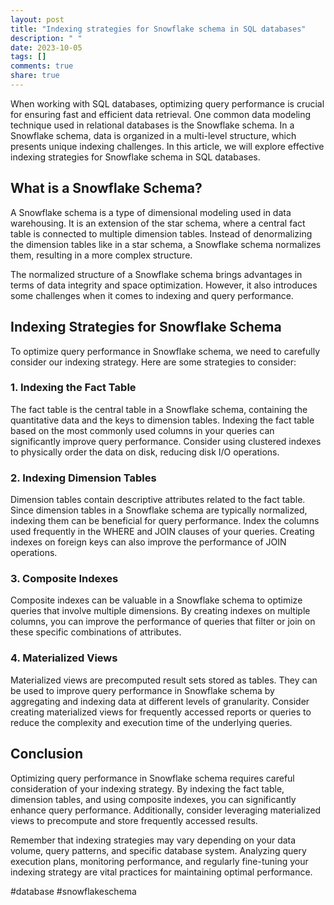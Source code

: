 ```yaml
---
layout: post
title: "Indexing strategies for Snowflake schema in SQL databases"
description: " "
date: 2023-10-05
tags: []
comments: true
share: true
---
```


When working with SQL databases, optimizing query performance is crucial for ensuring fast and efficient data retrieval. One common data modeling technique used in relational databases is the Snowflake schema. In a Snowflake schema, data is organized in a multi-level structure, which presents unique indexing challenges. In this article, we will explore effective indexing strategies for Snowflake schema in SQL databases.

## What is a Snowflake Schema?

A Snowflake schema is a type of dimensional modeling used in data warehousing. It is an extension of the star schema, where a central fact table is connected to multiple dimension tables. Instead of denormalizing the dimension tables like in a star schema, a Snowflake schema normalizes them, resulting in a more complex structure.

The normalized structure of a Snowflake schema brings advantages in terms of data integrity and space optimization. However, it also introduces some challenges when it comes to indexing and query performance.

## Indexing Strategies for Snowflake Schema

To optimize query performance in Snowflake schema, we need to carefully consider our indexing strategy. Here are some strategies to consider:

### 1. Indexing the Fact Table

The fact table is the central table in a Snowflake schema, containing the quantitative data and the keys to dimension tables. Indexing the fact table based on the most commonly used columns in your queries can significantly improve query performance. Consider using clustered indexes to physically order the data on disk, reducing disk I/O operations.

### 2. Indexing Dimension Tables

Dimension tables contain descriptive attributes related to the fact table. Since dimension tables in a Snowflake schema are typically normalized, indexing them can be beneficial for query performance. Index the columns used frequently in the WHERE and JOIN clauses of your queries. Creating indexes on foreign keys can also improve the performance of JOIN operations.

### 3. Composite Indexes

Composite indexes can be valuable in a Snowflake schema to optimize queries that involve multiple dimensions. By creating indexes on multiple columns, you can improve the performance of queries that filter or join on these specific combinations of attributes.

### 4. Materialized Views

Materialized views are precomputed result sets stored as tables. They can be used to improve query performance in Snowflake schema by aggregating and indexing data at different levels of granularity. Consider creating materialized views for frequently accessed reports or queries to reduce the complexity and execution time of the underlying queries.

## Conclusion

Optimizing query performance in Snowflake schema requires careful consideration of your indexing strategy. By indexing the fact table, dimension tables, and using composite indexes, you can significantly enhance query performance. Additionally, consider leveraging materialized views to precompute and store frequently accessed results.

Remember that indexing strategies may vary depending on your data volume, query patterns, and specific database system. Analyzing query execution plans, monitoring performance, and regularly fine-tuning your indexing strategy are vital practices for maintaining optimal performance.

#database #snowflakeschema